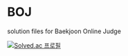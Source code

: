 # BOJ
 solution files for Baekjoon Online Judge
 
[![Solved.ac 프로필](http://mazassumnida.wtf/api/generate_badge?boj=andrewmjk1)](https://solved.ac/andrewmjk1)
